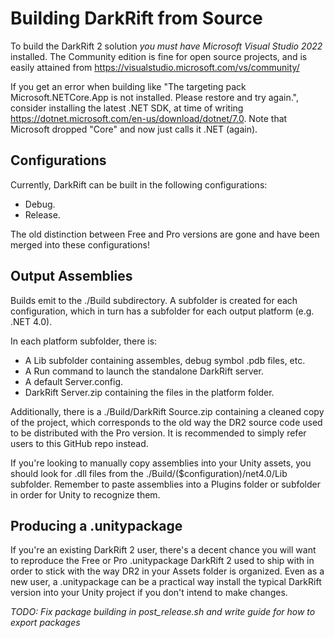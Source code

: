 # Building DarkRift from Source

To build the DarkRift 2 solution *you must have Microsoft Visual Studio 2022* installed. The Community edition is fine for open source projects, and is easily attained from https://visualstudio.microsoft.com/vs/community/

If you get an error when building like "The targeting pack Microsoft.NETCore.App is not installed. Please restore and try again.", consider installing the latest .NET SDK, at time of writing https://dotnet.microsoft.com/en-us/download/dotnet/7.0. Note that Microsoft dropped "Core" and now just calls it .NET (again).

## Configurations

Currently, DarkRift can be built in the following configurations:
* Debug.
* Release.

The old distinction between Free and Pro versions are gone and have been merged into these configurations!

## Output Assemblies

Builds emit to the ./Build subdirectory. A subfolder is created for each configuration, which in turn has a subfolder for each output platform (e.g. .NET 4.0).

In each platform subfolder, there is:
* A Lib subfolder containing assembles, debug symbol .pdb files, etc.
* A Run command to launch the standalone DarkRift server.
* A default Server.config.
* DarkRift Server.zip containing the files in the platform folder.

Additionally, there is a ./Build/DarkRift Source.zip containing a cleaned copy of the project, which corresponds to the old way the DR2 source code used to be distributed with the Pro version. It is recommended to simply refer users to this GitHub repo instead.

If you're looking to manually copy assemblies into your Unity assets, you should look for .dll files from the ./Build/($configuration)/net4.0/Lib subfolder. Remember to paste assemblies into a Plugins folder or subfolder in order for Unity to recognize them.

## Producing a .unitypackage

If you're an existing DarkRift 2 user, there's a decent chance you will want to reproduce the Free or Pro .unitypackage DarkRift 2 used to ship with in order to stick with the way DR2 in your Assets folder is organized. Even as a new user, a .unitypackage can be a practical way install the typical DarkRift version into your Unity project if you don't intend to make changes.

*TODO: Fix package building in post_release.sh and write guide for how to export packages*